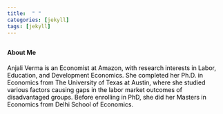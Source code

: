```yaml
---
title:  " "
categories: [jekyll]
tags: [jekyll]
---
```


<h4 style="margin-top:30px;" id="working-papers"><strong>About Me</strong></h4>

<p><font color="#000000">Anjali Verma is an Economist at Amazon, with research interests in Labor, Education, and Development Economics. She completed her Ph.D. in Economics from The University of Texas at Austin, where she studied various factors causing gaps in the labor market outcomes of disadvantaged groups. Before enrolling in PhD, she did her Masters in Economics from Delhi School of Economics.</font></p>

  

